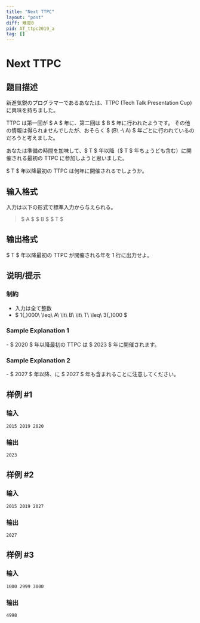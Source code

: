 ```yaml
---
title: "Next TTPC"
layout: "post"
diff: 难度0
pid: AT_ttpc2019_a
tag: []
---
```


# Next TTPC

## 题目描述

[problemUrl]: https://atcoder.jp/contests/ttpc2019/tasks/ttpc2019_a

新進気鋭のプログラマーであるあなたは、TTPC (Tech Talk Presentation Cup) に興味を持ちました。

TTPC は第一回が $ A $ 年に、第二回は $ B $ 年に行われたようです。 その他の情報は得られませんでしたが、おそらく $ (B\ -\ A) $ 年ごとに行われているのだろうと考えました。

あなたは準備の時間を加味して、$ T $ 年以降（$ T $ 年ちょうども含む）に開催される最初の TTPC に参加しようと思いました。

$ T $ 年以降最初の TTPC は何年に開催されるでしょうか。

## 输入格式

入力は以下の形式で標準入力から与えられる。

> $ A $ $ B $ $ T $

## 输出格式

$ T $ 年以降最初の TTPC が開催される年を 1 行に出力せよ。

## 说明/提示

### 制約

- 入力は全て整数
- $ 1{,}000\ \leq\ A\ \lt\ B\ \lt\ T\ \leq\ 3{,}000 $

### Sample Explanation 1

\- $ 2020 $ 年以降最初の TTPC は $ 2023 $ 年に開催されます。

### Sample Explanation 2

\- $ 2027 $ 年以降、に $ 2027 $ 年も含まれることに注意してください。

## 样例 #1

### 输入

```
2015 2019 2020
```

### 输出

```
2023
```

## 样例 #2

### 输入

```
2015 2019 2027
```

### 输出

```
2027
```

## 样例 #3

### 输入

```
1000 2999 3000
```

### 输出

```
4998
```

